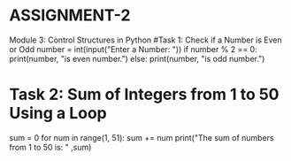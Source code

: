 # ASSIGNMENT-2
Module 3: Control Structures in Python
#Task 1: Check if a Number is Even or Odd
number = int(input("Enter a Number: "))
if number % 2 == 0:
    print(number, "is even number.")
else:
    print(number, "is odd number.")

# Task 2: Sum of Integers from 1 to 50 Using a Loop
sum = 0
for num in range(1, 51):
    sum += num
print("The sum of numbers from 1 to 50 is: " ,sum)    
